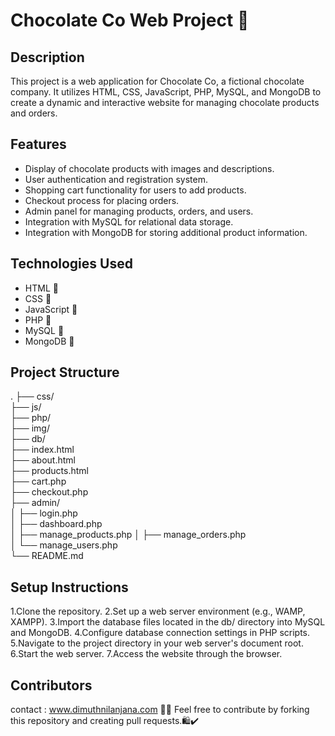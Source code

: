 # Chocolate Co Web Project 🍫

## Description
This project is a web application for Chocolate Co, a fictional chocolate company. It utilizes HTML, CSS, JavaScript, PHP, MySQL, and MongoDB to create a dynamic and interactive website for managing chocolate products and orders.

## Features
- Display of chocolate products with images and descriptions.
- User authentication and registration system.
- Shopping cart functionality for users to add products.
- Checkout process for placing orders.
- Admin panel for managing products, orders, and users.
- Integration with MySQL for relational data storage.
- Integration with MongoDB for storing additional product information.

## Technologies Used
- HTML 📄
- CSS 🎨
- JavaScript 🧩
- PHP 🐘
- MySQL 🐬
- MongoDB 🍃

## Project Structure
.
├── css/                    
├── js/                    
├── php/                    
├── img/                  
├── db/                    
├── index.html              
├── about.html              
├── products.html           
├── cart.php                
├── checkout.php          
├── admin/                 
│   ├── login.php           
│   ├── dashboard.php       
│   ├── manage_products.php 
│   ├── manage_orders.php   
│   └── manage_users.php    
└── README.md               



## Setup Instructions
1.Clone the repository.
2.Set up a web server environment (e.g., WAMP, XAMPP).
3.Import the database files located in the db/ directory into MySQL and MongoDB.
4.Configure database connection settings in PHP scripts.
5.Navigate to the project directory in your web server's document root.
6.Start the web server.
7.Access the website through the browser.

## Contributors
contact : www.dimuthnilanjana.com 🧑‍💻
Feel free to contribute by forking this repository and creating pull requests.🛍️✔️



